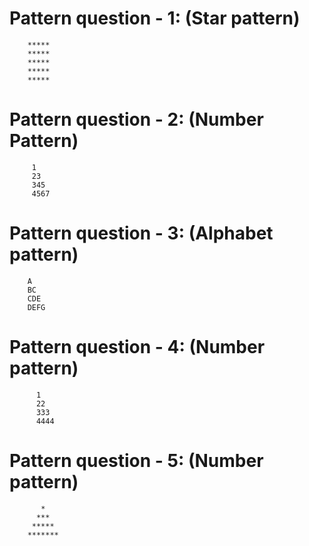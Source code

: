 # Pattern question - 1: (Star pattern)
        *****
        *****
        *****
        *****
        *****

# Pattern question - 2: (Number Pattern)
         1
         23
         345
         4567
# Pattern question - 3: (Alphabet pattern)
        A
        BC
        CDE
        DEFG

# Pattern question - 4: (Number pattern)
          1
          22
          333
          4444
# Pattern question - 5: (Number pattern)
           *
          ***
         *****
        *******
